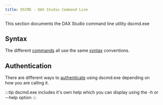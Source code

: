 ```yaml
---
title: DSCMD - DAX Studio Command Line
---
```

This section documents the DAX Studio command line utility dscmd.exe

## Syntax
The different [commands](commands) all use the same [syntax](syntax) conventions.

## Authentication
There are different ways to [authenticate](authentication) using dscmd.exe depending on how you are calling it.

:::tip
dscmd.exe includes it's own help which you can display using the -h or --help option
:::
